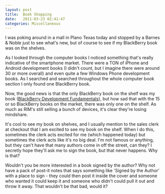 ```yaml
---
layout: post
title:  Book Shopping
date:   2011-03-23 02:41:47
categories: Miscellaneous
---
```

I was poking around in a mall in Plano Texas today and stopped by a Barnes & Noble just to see what's new, but of course to see if my BlackBerry book was on the shelves.  
  
As I looked through the computer books I noticed something that's really indicative of the smartphone market. There were a TON of iPhone and Android development books (I didn't count, but I imagine there were around 30 or more overall) and even quite a few Windows Phone development books. As I searched and searched throughout the whole computer book section I only found one BlackBerry book.  
  
Now, the good news is that the only BlackBerry book on the shelf was my book ([BlackBerry Development Fundamentals](http://ww.bbdevfundamentals.com)), but how sad that with the 15 or so BlackBerry books on the market, there was only one on the shelf. As much as RIM's still selling a bunch of devices, it's clear they're losing mindshare.  
  
It's cool to see my book on shelves, and I usually mention to the sales clerk at checkout that I am excited to see my book on the shelf. When I do this, sometimes the clerk acts excited for me (which happened today) but sometimes the clerk acts like it's no big deal. I'm not famous or anything, but they can't have that many authors come in off the street, can they? I secretly hope they'll ask me to sign the book, but that never happens. Why is that?  
  
Wouldn't you be more interested in a book signed by the author? Why not have a pack of post-it notes that says something like 'Signed by the Author' with a place to sign - they could then post it inside the cover and someone who wanted it could keep it and someone who didn't could pull it out and throw it away. That wouldn't be that bad, would it?